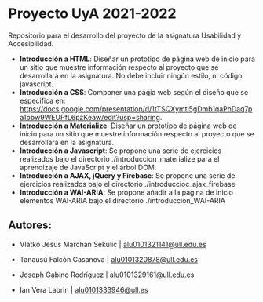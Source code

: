 # Proyecto UyA 2021-2022
Repositorio para el desarrollo del proyecto de la asignatura Usabilidad y Accesibilidad.
* __Introducción a HTML__: Diseñar un prototipo de página web de inicio para un sitio que muestre información respecto al proyecto que se desarrollará en la asignatura. No debe incluir ningún estilo, ni código javascript.
* __Introducción a CSS__: Componer una págia web según el diseño que se especifica en: https://docs.google.com/presentation/d/1tTSQXymti5gDmb1qaPhDaq7pa1bbw9WEUPfL6pzKeaw/edit?usp=sharing.
* __Introducción a Materialize__: Diseñar un prototipo de página web de inicio para un sitio que muestre información respecto al proyecto que se desarrollará en la asignatura. 
* __Introducción a Javascript__: Se propone una serie de ejercicios realizados bajo el directorio ./introduccion_materialize para el aprendizaje de JavaScript y el árbol DOM.
* __Introducción a AJAX, jQuery y Firebase__: Se propone una serie de ejercicios realizados bajo el directorio ./introduccioc_ajax_firebase
* __Introducción a WAI-ARIA__: Se propone añadir a la pagina de inicio elementos WAI-ARIA bajo el directorio ./introduccion_WAI-ARIA

## Autores:

* Vlatko Jesús Marchán Sekulic | alu0101321141@ull.edu.es

* Tanausú Falcón Casanova      | alu0101320878@ull.edu.es

* Joseph Gabino Rodríguez      | alu0101329161@ull.edu.es

* Ian Vera Labrin              | alu0101333946@ull.es
